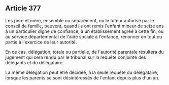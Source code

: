 Article 377
----
Les père et mère, ensemble ou séparément, ou le tuteur autorisé par le conseil
de famille, peuvent, quand ils ont remis l'enfant mineur de seize ans à un
particulier digne de confiance, à un établissement agréé à cette fin, ou au
service départemental de l'aide sociale à l'enfance, renoncer en tout ou partie
à l'exercice de leur autorité.

En ce cas, délégation, totale ou partielle, de l'autorité parentale résultera du
jugement qui sera rendu par le tribunal sur la requête conjointe des délégants
et du délégataire.

La même délégation peut être décidée, à la seule requête du délégataire, lorsque
les parents se sont désintéressés de l'enfant depuis plus d'un an.
